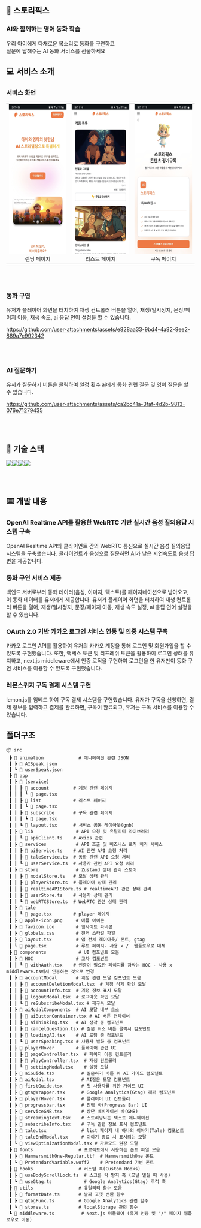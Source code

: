
<br/>

## 🍳 스토리픽스

### AI와 함께하는 영어 동화 학습

<div>우리 아이에게 다채로운 목소리로 동화를 구연하고 <br /> 질문에 답해주는 AI 동화 서비스를 선물하세요</div>

## 💻 서비스 소개

### 서비스 화면

<table>
  <tr>
    <td align="center">
      <img src="./img,videos/랜딩.jpeg" width="200" height="400"/><br>
      <span>랜딩 페이지</span>
    </td>
    <td align="center">
      <img src="./img,videos/리스트.jpeg" width="200" height="400"/><br>
      <span>리스트 페이지</span>
    </td>
    <td align="center">
      <img src="./img,videos/구독페이지.jpeg" width="200" height="400"/><br>
      <span>구독 페이지</span>
    </td>
  </tr>
</table>


<br/><br/>

### 동화 구연

유저가 플레이어 화면을 터치하여 재생 컨트롤러 버튼을 열어, 재생/일시정지, 문장/페이지 이동, 재생 속도, ai 응답 언어 설정을 할 수 있습니다.

https://github.com/user-attachments/assets/e828aa33-9bd4-4a82-9ee2-889a7c992342



<br/><br/>

### AI 질문하기

유저가 질문하기 버튼을 클릭하여 일정 횟수 ai에게 동화 관련 질문 및 영어 질문을 할 수 있습니다.


https://github.com/user-attachments/assets/ca2bc41a-3faf-4d2b-9813-076e71279435



<br/><br/>

## 🔨 기술 스택

<div style="display: flex;">
<img src="https://img.shields.io/badge/Next.js-000000?style=for-the-badge&logo=nextdotjs&logoColor=white" />
<img src="https://img.shields.io/badge/TypeScript-3178C6?style=for-the-badge&logo=typescript&logoColor=white" />
<img src="https://img.shields.io/badge/zustand-orange?style=for-the-badge&logo=zustand&logoColor=white">
<img src="https://img.shields.io/badge/Tailwind%20CSS-38B2AC?style=for-the-badge&logo=tailwind-css&logoColor=white" />
</div>

<br/><br/>

## ⌨️ 개발 내용

### OpenAI Realtime API를 활용한 WebRTC 기반 실시간 음성 질의응답 시스템 구축

OpenAI Realtime API와 클라이언트 간의 WebRTC 통신으로 실시간 음성 질의응답 시스템을 구축했습니다. 클라이언트가 음성으로 질문하면 AI가 낮은 지연속도로 음성 답변을 제공합니다.
<br/>

### 동화 구연 서비스 제공

백엔드 서버로부터 동화 데이터(음성, 이미지, 텍스트)를 페이지네이션으로 받아오고, 이 동화 데이터를 유저에게 제공합니다. 유저가 플레이어 화면을 터치하여 재생 컨트롤러 버튼을 열어, 재생/일시정지, 문장/페이지 이동, 재생 속도 설정, ai 응답 언어 설정을 할 수 있습니다.
<br/>

### OAuth 2.0 기반 카카오 로그인 서비스 연동 및 인증 시스템 구축

카카오 로그인 API를 활용하여 유저의 카카오 계정을 통해 로그인 및 회원가입을 할 수 있도록 구현했습니다. 또한, 액세스 토큰 및 리프레쉬 토큰을 활용하여 로그인 상태를 유지하고, next.js middleware에서 인증 로직을 구현하여 로그인을 한 유저만이 동화 구연 서비스를 이용할 수 있도록 구현했습니다.
<br/>

### 레몬스퀴지 구독 결제 시스템 구현

lemon.js를 임베드 하여 구독 결제 시스템을 구현했습니다. 유저가 구독을 신청하면, 결제 정보를 입력하고 결제를 완료하면, 구독이 완료되고, 유저는 구독 서비스를 이용할 수 있습니다.
<br/>


## 폴더구조

```
📦 src                       
 ┣ 📂 animation             # 애니메이션 관련 JSON
 ┃ ┣ 📜 AISpeak.json       
 ┃ ┗ 📜 userSpeak.json     
 ┣ 📂 app                  
 ┃ ┣ 📂 (service)          
 ┃ ┃ ┣ 📂 account         # 계정 관련 페이지
 ┃ ┃ ┃ ┗ 📜 page.tsx      
 ┃ ┃ ┣ 📂 list            # 리스트 페이지
 ┃ ┃ ┃ ┗ 📜 page.tsx      
 ┃ ┃ ┣ 📂 subscribe       # 구독 관련 페이지
 ┃ ┃ ┃ ┗ 📜 page.tsx      
 ┃ ┃ ┗ 📜 layout.tsx      # 서비스 공통 레이아웃(gnb)
 ┃ ┣ 📂 lib                # API 요청 및 유틸리티 라이브러리
 ┃ ┃ ┗ 📜 apiClient.ts    # Axios 관련
 ┃ ┣ 📂 services           # API 호출 및 비즈니스 로직 처리 서비스
 ┃ ┃ ┣ 📜 aiService.ts    # AI 관련 API 요청 처리
 ┃ ┃ ┣ 📜 taleService.ts  # 동화 관련 API 요청 처리
 ┃ ┃ ┗ 📜 userService.ts  # 사용자 관련 API 요청 처리
 ┃ ┣ 📂 store              # Zustand 상태 관리 스토어
 ┃ ┃ ┣ 📜 modalStore.ts   # 모달 상태 관리
 ┃ ┃ ┣ 📜 playerStore.ts  # 플레이어 상태 관리
 ┃ ┃ ┣ 📜 realtimeAPIStore.ts # realtimeAPI 관련 상태 관리
 ┃ ┃ ┣ 📜 userStore.ts    # 사용자 상태 관리
 ┃ ┃ ┗ 📜 webRTCStore.ts  # WebRTC 관련 상태 관리
 ┃ ┣ 📂 tale               
 ┃ ┃ ┗ 📜 page.tsx        # player 페이지
 ┃ ┣ 📜 apple-icon.png     # 애플 아이콘
 ┃ ┣ 📜 favicon.ico        # 웹사이트 파비콘
 ┃ ┣ 📜 globals.css        # 전역 스타일 파일
 ┃ ┣ 📜 layout.tsx         # 앱 전체 레이아웃/ 폰트, gtag 
 ┃ ┗ 📜 page.tsx           # 루트 페이지- 사용 x /  웹플로우로 대체
 ┣ 📂 components            # UI 컴포넌트 모음
 ┃ ┣ 📂 HOC                # 고차 컴포넌트
 ┃ ┃ ┗ 📜 withAuth.tsx    # 인증이 필요한 페이지를 감싸는 HOC - 사용 x middleware.ts에서 인증하는 것으로 변경
 ┃ ┣ 📂 accountModal       # 계정 관련 모달 컴포넌트 모음
 ┃ ┃ ┣ 📜 accountDeletionModal.tsx  # 계정 삭제 확인 모달
 ┃ ┃ ┣ 📜 accountInfo.tsx  # 계정 정보 표시 모달
 ┃ ┃ ┣ 📜 logoutModal.tsx  # 로그아웃 확인 모달
 ┃ ┃ ┗ 📜 reSubscribeModal.tsx # 재구독 모달
 ┃ ┣ 📂 aiModalComponents  # AI 모달 내부 요소
 ┃ ┃ ┣ 📜 aiButtonContainer.tsx # AI 버튼 컨테이너
 ┃ ┃ ┣ 📜 aiThinking.tsx   # AI 생각 중 컴포넌트
 ┃ ┃ ┣ 📜 cancelQuestion.tsx # 질문 취소 버튼 클릭시 컴포넌트
 ┃ ┃ ┣ 📜 loadingAI.tsx    # AI 로딩 중 컴포넌트
 ┃ ┃ ┗ 📜 userSpeaking.tsx # 사용자 발화 중 컴포넌트
 ┃ ┣ 📂 playerHover        # 플레이어 관련 UI
 ┃ ┃ ┣ 📜 pageController.tsx  # 페이지 이동 컨트롤러
 ┃ ┃ ┣ 📜 playController.tsx  # 재생 컨트롤러
 ┃ ┃ ┗ 📜 settingModal.tsx    # 설정 모달
 ┃ ┣ 📜 aiGuide.tsx          # 질문하기 버튼 위 AI 가이드 컴포넌트
 ┃ ┣ 📜 aiModal.tsx          # AI질문 모달 컴포넌트
 ┃ ┣ 📜 firstGuide.tsx       # 첫 사용자를 위한 가이드 UI
 ┃ ┣ 📜 gtagWrapper.tsx      # Google Analytics(Gtag) 래퍼 컴포넌트
 ┃ ┣ 📜 playerHover.tsx      # 플레이어 UI 컨트롤러
 ┃ ┣ 📜 progressbar.tsx      # 진행 바(Progress Bar) UI
 ┃ ┣ 📜 serviceGNB.tsx       # 상단 네비게이션 바(GNB)
 ┃ ┣ 📜 streamingText.tsx    # 스트리밍되는 텍스트 애니메이션
 ┃ ┣ 📜 subscribeInfo.tsx    # 구독 관련 정보 표시 컴포넌트
 ┃ ┣ 📜 tale.tsx             # list 페이지 내 하나의 이야기(Tale) 컴포넌트
 ┃ ┣ 📜 taleEndModal.tsx     # 이야기 종료 시 표시되는 모달
 ┃ ┗ 📜 viewOptimizationModal.tsx # 가로모드 권장 모달
 ┣ 📂 fonts                 # 프로젝트에서 사용하는 폰트 파일 모음
 ┃ ┣ 📜 HammersmithOne-Regular.ttf  # HammersmithOne 폰트
 ┃ ┗ 📜 PretendardVariable.woff2    # Pretendard 가변 폰트
 ┣ 📂 hooks                 # 커스텀 훅(Custom Hooks)
 ┃ ┣ 📜 useBodyScrollLock.ts  # 스크롤 락 방지 훅 (모달 열릴 때 사용)
 ┃ ┗ 📜 useGtag.ts            # Google Analytics(Gtag) 추적 훅
 ┣ 📂 utils                 # 유틸리티 함수 모음
 ┃ ┣ 📜 formatDate.ts       # 날짜 포맷 변환 함수
 ┃ ┣ 📜 gtagFunc.ts         # Google Analytics 관련 함수
 ┃ ┗ 📜 stores.ts           # localStorage 관련 함수
 ┗ 📜 middleware.ts          # Next.js 미들웨어 (유저 인증 및 "/" 페이지 웹플로우로 이동)

 ```
